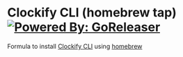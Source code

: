 # Clockify CLI (homebrew tap) [![Powered By: GoReleaser](https://img.shields.io/badge/powered%20by-goreleaser-green.svg?style=flat-square)](https://github.com/goreleaser)

Formula to install [Clockify CLI](https://github.com/lucassabreu/clockify-cli) using [homebrew](https://brew.sh/)
